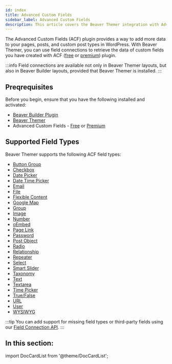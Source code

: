 ```yaml
---
id: index
title: Advanced Custom Fields
sidebar_label: Advanced Custom Fields
description: This article covers the Beaver Themer integration with Advanced Custom Fields.
---
```


<!-- Do not remove!
Adds class to body for styling this pages list
-->
<head>
  <body className="ul-col-2"/>
</head>

The Advanced Custom Fields (ACF) plugin provides a way to add more data to your pages, posts, and custom post types in WordPress. With Beaver Themer, you can use field connections to retrieve the data of custom fields you have created with ACF ([free](https://www.advancedcustomfields.com/) or [premium](https://www.advancedcustomfields.com/pro/)) plugin.

:::info
Field connections are available not only in Beaver Themer layouts, but also in Beaver Builder layouts, provided that Beaver Themer is installed.
:::

## Preqrequisites

Before you begin, ensure that you have the following installed and activated:

- [Beaver Builder Plugin](https://www.wpbeaverbuilder.com/)
- [Beaver Themer](https://www.wpbeaverbuilder.com/beaver-themer/)
- Advanced Custom Fields - [Free](https://www.advancedcustomfields.com/) or [Premium](https://www.advancedcustomfields.com/pro/)

## Supported Field Types

Beaver Themer supports the following ACF field types:

- [Button Group](field-types/button-group.md)
- [Checkbox](field-types/checkbox.md)
- [Date Picker](field-types/date-picker.md)
- [Date Time Picker](field-types/date-time-picker.md)
- [Email](field-types/email.md)
- [File](field-types/file.md)
- [Flexible Content](field-types/flexible-content.md)
- [Google Map](field-types/google-map.md)
- [Group](field-types/group.md)
- [Image](field-types/image.md)
- [Number](field-types/number.md)
- [oEmbed](field-types/oembed.md)
- [Page Link](field-types/page-link.md)
- [Password](field-types/password.md)
- [Post Object](field-types/post-object.md)
- [Radio](field-types/radio-button.md)
- [Relationship](field-types/relationship.md)
- [Repeater](field-types/repeater.md)
- [Select](field-types/select.md)
- [Smart Slider](field-types/smart-slider.md)
- [Taxonomy](field-types/taxonomy.md)
- [Text](field-types/text.md)
- [Textarea](field-types/text-area.md)
- [Time Picker](field-types/time-picker.md)
- [True/False](field-types/true-false.md)
- [URL](field-types/url.md)
- [User](field-types/user.md)
- [WYSIWYG](field-types/wysiwyg.md)

:::tip
You can add support for missing field types or third-party fields using our [Field Connection API](../../developer/customize-field-connections-themer.md).
:::

## In this section:

import DocCardList from '@theme/DocCardList';

<DocCardList />
